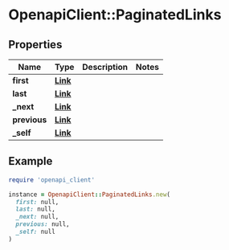 # OpenapiClient::PaginatedLinks

## Properties

| Name | Type | Description | Notes |
| ---- | ---- | ----------- | ----- |
| **first** | [**Link**](Link.md) |  |  |
| **last** | [**Link**](Link.md) |  |  |
| **_next** | [**Link**](Link.md) |  |  |
| **previous** | [**Link**](Link.md) |  |  |
| **_self** | [**Link**](Link.md) |  |  |

## Example

```ruby
require 'openapi_client'

instance = OpenapiClient::PaginatedLinks.new(
  first: null,
  last: null,
  _next: null,
  previous: null,
  _self: null
)
```

